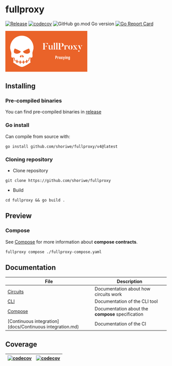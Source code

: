 # fullproxy

[![Release](https://github.com/shoriwe/fullproxy/actions/workflows/release.yml/badge.svg)](https://github.com/shoriwe/fullproxy/actions/workflows/release.yml)
[![codecov](https://codecov.io/gh/shoriwe/fullproxy/branch/master/graph/badge.svg?token=WQSZVR7YT7)](https://codecov.io/gh/shoriwe/fullproxy)
![GitHub go.mod Go version](https://img.shields.io/github/go-mod/go-version/shoriwe/fullproxy)
[![Go Report Card](https://goreportcard.com/badge/github.com/shoriwe/fullproxy/v4)](https://goreportcard.com/report/github.com/shoriwe/fullproxy/v4)

<img src="logo/white_logo_color_background.jpg" alt="logo" style="zoom: 25%;" />

## Installing

### Pre-compiled binaries 

You can find pre-compiled binaries in [release](releases/latest)

### Go install

Can compile from source with:

```shell
go install github.com/shoriwe/fullproxy/v4@latest
```

### Cloning repository

- Clone repository

```shell
git clone https://github.com/shoriwe/fullproxy
```

- Build

```shell
cd fullproxy && go build .
```

## Preview

### Compose

See [Compose](docs/Compose.md) for more information about **compose contracts**.

```shell
fullproxy compose ./fullproxy-compose.yaml
```

## Documentation

| File                                                     | Description                                       |
| -------------------------------------------------------- | ------------------------------------------------- |
| [Circuits](docs/Circuits.md)                             | Documentation about how circuits work             |
| [CLI](docs/CLI.md)                                       | Documentation of the CLI tool                     |
| [Compose](docs/Compose.md)                               | Documentation about the **compose** specification |
| [Continuous integration](docs/Continuous integration.md) | Documentation of the CI                           |

## Coverage

| [![codecov](https://codecov.io/gh/shoriwe/fullproxy/branch/master/graphs/sunburst.svg?token=WQSZVR7YT7)](https://github.com/shoriwe/fullproxy) | [![codecov](https://codecov.io/gh/shoriwe/fullproxy/branch/master/graphs/tree.svg?token=WQSZVR7YT7)](https://github.com/shoriwe/fullproxy) |
| :----------------------------------------------------------: | :----------------------------------------------------------: |

